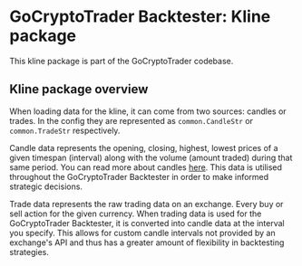 # GoCryptoTrader Backtester: Kline package

This kline package is part of the GoCryptoTrader codebase.

## Kline package overview

When loading data for the kline, it can come from two sources: candles or trades. In the config they are represented as `common.CandleStr` or `common.TradeStr` respectively.

Candle data represents the opening, closing, highest, lowest prices of a given timespan (interval) along with the volume (amount traded) during that same period. You can read more about candles [here](https://www.investopedia.com/terms/c/candlestick.asp). This data is utilised throughout the GoCryptoTrader Backtester in order to make informed strategic decisions.

Trade data represents the raw trading data on an exchange. Every buy or sell action for the given currency. When trading data is used for the GoCryptoTrader Backtester, it is converted into candle data at the interval you specify. This allows for custom candle intervals not provided by an exchange's API and thus has a greater amount of flexibility in backtesting strategies.



